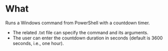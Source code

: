# What 
Runs a Windows command from PowerShell with a countdown timer.

- The related .txt file can specify the command and its arguments.
- The user can enter the countdown duration in seconds (default is 3600 seconds, i.e., one hour).